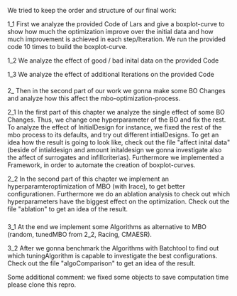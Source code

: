 We tried to keep the order and structure of our final work:

1_1 First we analyze the provided Code of Lars and give a boxplot-curve to show how much the optimization improve over the initial data and how much improvement is achieved in each step/Iteration. We run the provided code 10 times to build the boxplot-curve.

1_2 We analyze the effect of good / bad inital data on the provided Code

1_3 We analyze the effect of additional Iterations on the provided Code


####
2_ Then in the second part of our work we gonna make some BO Changes and analyze how this affect the mbo-optimization-process. 

2_1 In the first part of this chapter we analyze the single effect of some BO Changes. Thus, we change one hyperparameter of the BO and fix the rest. To analyze the effect of InitialDesign for instance, we fixed the rest of the mbo process to its defaults, and try out different intialDesigns. To get an idea how the result is going to look like, check out the file "affect inital data"(beside of intialdesign and amount initaldesign we gonna investigate also the affect of surrogates and infillcriterias). Furthermore we implemented a Framework, in order to automate the creation of boxplot-curves.

2_2 In the second part of this chapter we implement an hyperparamteroptimization of MBO (with Irace), to get better configurationen. Furthermore we do an ablation analysis to check out which hyperparameters have the biggest effect on the optimization. Check out the file "ablation" to get an idea of the result.


###
3_1 At the end we implement some Algorithms as alternative to MBO (random, tunedMBO from 2_2, Racing, CMAESR).

3_2 After we gonna benchmark the Algorithms with Batchtool to find out which tuningAlgorithm is capable to investigate the best configurations. Check out the file "algoComparison" to get an idea of the result.


Some additional comment: we fixed some objects to save computation time please clone this repro.
